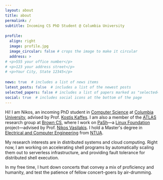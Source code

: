 ```yaml
---
layout: about
title: about
permalink: /
subtitle: Incoming CS PhD Student @ Columbia University

profile:
  align: right
  image: profile.jpg
  image_circular: false # crops the image to make it circular
  address: >
# <p>555 your office number</p>
# <p>123 your address street</p>
# <p>Your City, State 12345</p>

news: true  # includes a list of news items
latest_posts: false  # includes a list of the newest posts
selected_papers: false # includes a list of papers marked as "selected={true}"
social: true  # includes social icons at the bottom of the page
---
```


Hi! I am Nikos, an incoming PhD student in [Computer Science](https://www.cs.columbia.edu/) at [Columbia University](https://www.columbia.edu/), advised by Prof. [Kostis Kaffes](https://www.cs.columbia.edu/~kkaffes/). I am also a member of the [ATLAS](https://atlas.cs.brown.edu/) research group at [Brown CS](https://cs.brown.edu/), where I work on [PaSh](https://binpa.sh/)—a [Linux Foundation](https://www.linuxfoundation.org/) project—advised by Prof. [Nikos Vasilakis](https://nikos.vasilak.is/). I hold a Master's degree in [Electrical and Computer Engineering](https://www.ece.ntua.gr/en/) from [NTUA](https://www.ntua.gr/en/).

My research interests are in distributed systems and cloud computing. Right now, I am working on accelerating shell programs by automatically scaling them out to serverless infrastructure, and providing fault tolerance for distributed shell execution.

In my free time, I hunt down concerts that convey a mix of proficiency and humanity, and test the patience of fellow concert-goers by air-drumming.

<!-- Prefetch air-drumming image for immediate change -->
<img src="/assets/img/air-drumming.gif" style="display: none;" />

<!-- Change profile picture to air-drumming on hover -->
<script>
    document.addEventListener("DOMContentLoaded", function() {
      const profilePicture = document.getElementsByTagName("img")[0];

      const originalSrc = profilePicture.src
      const drummingSrc = "/assets/img/air-drumming.gif"

      profilePicture.addEventListener("mouseover", function() {
        profilePicture.src = drummingSrc;
      })
      profilePicture.addEventListener("mouseout", function() {
        profilePicture.src = originalSrc;
      })
    })
</script>
